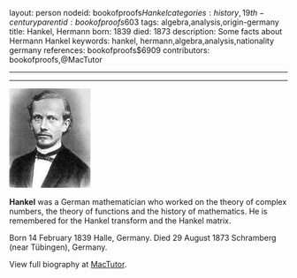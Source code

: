 layout: person
nodeid: bookofproofs$Hankel
categories: history,19th-century
parentid: bookofproofs$603
tags: algebra,analysis,origin-germany
title: Hankel, Hermann
born: 1839
died: 1873
description: Some facts about Hermann Hankel
keywords: hankel, hermann,algebra,analysis,nationality germany
references: bookofproofs$6909
contributors: bookofproofs,@MacTutor

---


---

![Hankel.jpg](https://github.com/bookofproofs/bookofproofs.github.io/blob/main/_sources/_assets/images/portraits/Hankel.jpg?raw=true)

**Hankel** was a German mathematician who worked on the theory of complex numbers, the theory of functions and the history of mathematics. He is remembered for the Hankel transform and the Hankel matrix.

Born 14 February 1839 Halle, Germany. Died 29 August 1873 Schramberg (near Tübingen), Germany.


View full biography at [MacTutor](https://mathshistory.st-andrews.ac.uk/Biographies/Hankel/).